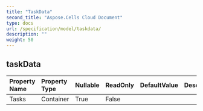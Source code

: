 ```yaml
---
title: "TaskData"
second_title: "Aspose.Cells Cloud Document"
type: docs
url: /specification/model/taskdata/
description: ""
weight: 50
---
```


## **taskData**

 

| Property Name | Property Type | Nullable |  ReadOnly | DefaultValue | Description | 
| :- | :- | :- |:- |  :- | :- |
| Tasks | Container | True |  False |  |  |  

